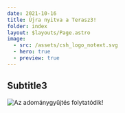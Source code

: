 ```yaml
---
date: 2021-10-16
title: Újra nyitva a Terasz3!
folder: index
layout: $layouts/Page.astro
image:
  - src: /assets/csh_logo_notext.svg
  - hero: true
  - preview: true
---
```

## Subtitle3

![Az adománygyűjtés folytatódik!](/assets/csh_logo_notext.svg)
